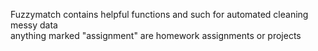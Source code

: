 Fuzzymatch contains helpful functions and such for automated cleaning messy data <br />
anything marked "assignment" are homework assignments or projects 
